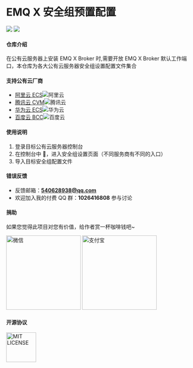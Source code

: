 <!--
 * @Author: Drswith
 * @Date: 2021-03-18 22:34:41
 * @LastEditors: Drswith
 * @LastEditTime: 2021-03-19 00:05:28
 * @FilePath: /emq-x-security-group-setting/README.md
-->

# EMQ X 安全组预置配置

![](https://img.shields.io/badge/license-MIT-brightgreen.svg)
![](https://img.shields.io/badge/author-HuaQing-1890ff.svg)

#### 仓库介绍

在公有云服务器上安装 EMQ X Broker 时,需要开放 EMQ X Broker 默认工作端口，本仓库为各大公有云服务器安全组设置配置文件集合

#### 支持公有云厂商

- [阿里云 ECS](https://www.aliyun.com/product/ecs)![阿里云](https://images.gitee.com/uploads/images/2021/0320/230143_dae70485_1777698.png "aliyun.png")
- [腾讯云 CVM](https://cloud.tencent.com/product/cvm)![腾讯云](https://images.gitee.com/uploads/images/2021/0320/230208_6ad21064_1777698.png "tencentcloud.png")
- [华为云 ECS](https://www.huaweicloud.com/product/ecs.html)![华为云](https://images.gitee.com/uploads/images/2021/0320/230223_918bc10b_1777698.png "huaweicloud.png")
- [百度云 BCC](https://cloud.baidu.com/product/bcc.html)![百度云](https://images.gitee.com/uploads/images/2021/0320/230239_6262bc3a_1777698.png "baiduyun.png")

#### 使用说明

1.  登录目标公有云服务器控制台
2.  在控制台中 ，进入安全组设置页面（不同服务商有不同的入口）
3.  导入目标安全组配置文件

#### 错误反馈

- 反馈邮箱：**540628938@qq.com**
- 欢迎加入我的付费 QQ 群：**1026416808** 参与讨论

#### 捐助

如果您觉得此项目对您有价值，给作者赏一杯咖啡钱吧~

<img src="https://images.gitee.com/uploads/images/2020/1029/190037_de6da034_1777698.jpeg" width='200px' alt="微信"/> 
<img src="https://images.gitee.com/uploads/images/2020/1029/190024_fbef1306_1777698.jpeg" width='200px' alt="支付宝"/>

#### 开源协议

<img src="https://images.gitee.com/uploads/images/2021/0319/000308_842e887d_1777698.png" width='80px' alt="MIT LICENSE"/>
